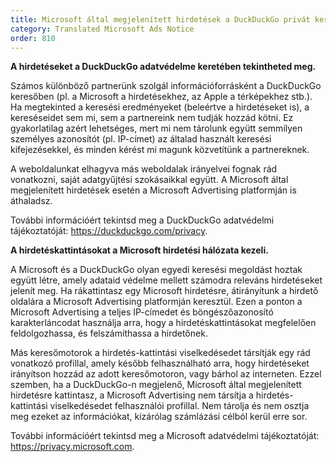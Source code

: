 ```yaml
---
title: Microsoft által megjelenített hirdetések a DuckDuckGo privát keresőben
category: Translated Microsoft Ads Notice
order: 810
---
```


**A hirdetéseket a DuckDuckGo adatvédelme keretében tekintheted meg.**

Számos különböző partnerünk szolgál információforrásként a DuckDuckGo keresőben (pl. a Microsoft a hirdetésekhez, az Apple a térképekhez stb.). Ha megtekinted a keresési eredményeket (beleértve a hirdetéseket is), a kereséseidet sem mi, sem a partnereink nem tudják hozzád kötni. Ez gyakorlatilag azért lehetséges, mert mi nem tárolunk együtt semmilyen személyes azonosítót (pl. IP-címet) az általad használt keresési kifejezésekkel, és minden kérést mi magunk közvetítünk a partnereknek.

A weboldalunkat elhagyva más weboldalak irányelvei fognak rád vonatkozni, saját adatgyűjtési szokásaikkal együtt. A Microsoft által megjelenített hirdetések esetén a Microsoft Advertising platformján is áthaladsz.

További információért tekintsd meg a DuckDuckGo adatvédelmi tájékoztatóját: <https://duckduckgo.com/privacy>.

**A hirdetéskattintásokat a Microsoft hirdetési hálózata kezeli.**

A Microsoft és a DuckDuckGo olyan egyedi keresési megoldást hoztak együtt létre, amely adataid védelme mellett számodra releváns hirdetéseket jelenít meg. Ha rákattintasz egy Microsoft hirdetésre, átirányítunk a hirdető oldalára a Microsoft Advertising platformján keresztül. Ezen a ponton a Microsoft Advertising a teljes IP-címedet és böngészőazonosító karakterláncodat használja arra, hogy a hirdetéskattintásokat megfelelően feldolgozhassa, és felszámíthassa a hirdetőnek.

Más keresőmotorok a hirdetés-kattintási viselkedésedet társítják egy rád vonatkozó profillal, amely később felhasználható arra, hogy hirdetéseket irányítson hozzád az adott keresőmotoron, vagy bárhol az interneten. Ezzel szemben, ha a DuckDuckGo-n megjelenő, Microsoft által megjelenített hirdetésre kattintasz, a Microsoft Advertising nem társítja a hirdetés-kattintási viselkedésedet felhasználói profillal. Nem tárolja és nem osztja meg ezeket az információkat, kizárólag számlázási célból kerül erre sor.

További információért tekintsd meg a Microsoft adatvédelmi tájékoztatóját: <https://privacy.microsoft.com>.
